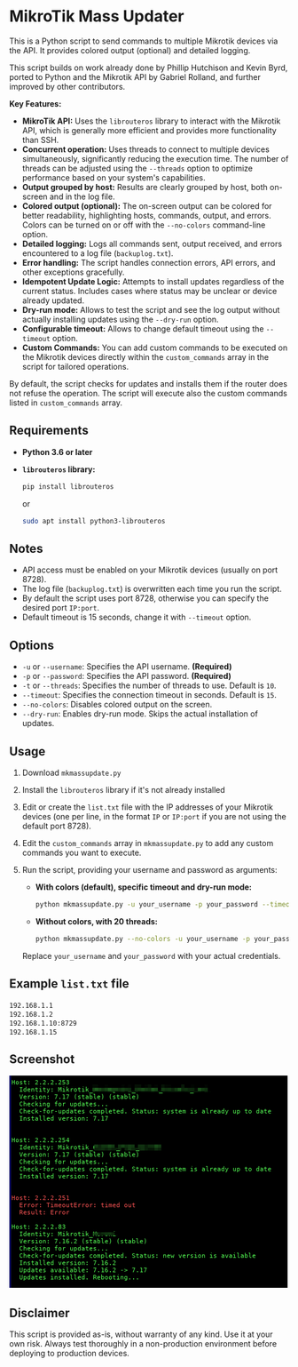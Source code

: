 # MikroTik Mass Updater

This is a Python script to send commands to multiple Mikrotik devices via the API. It provides colored output (optional) and detailed logging.

This script builds on work already done by Phillip Hutchison and Kevin Byrd, ported to Python and the Mikrotik API by Gabriel Rolland, and further improved by other contributors.

**Key Features:**

*   **MikroTik API:** Uses the `librouteros` library to interact with the Mikrotik API, which is generally more efficient and provides more functionality than SSH.
*   **Concurrent operation:** Uses threads to connect to multiple devices simultaneously, significantly reducing the execution time. The number of threads can be adjusted using the `--threads` option to optimize performance based on your system's capabilities.
*   **Output grouped by host:** Results are clearly grouped by host, both on-screen and in the log file.
*   **Colored output (optional):** The on-screen output can be colored for better readability, highlighting hosts, commands, output, and errors. Colors can be turned on or off with the `--no-colors` command-line option.
*   **Detailed logging:** Logs all commands sent, output received, and errors encountered to a log file (`backuplog.txt`).
*   **Error handling:** The script handles connection errors, API errors, and other exceptions gracefully.
*   **Idempotent Update Logic:** Attempts to install updates regardless of the current status. Includes cases where status may be unclear or device already updated.
*   **Dry-run mode:** Allows to test the script and see the log output without actually installing updates using the `--dry-run` option.
*   **Configurable timeout:** Allows to change default timeout using the `--timeout` option.
*   **Custom Commands:** You can add custom commands to be executed on the Mikrotik devices directly within the `custom_commands` array in the script for tailored operations.

By default, the script checks for updates and installs them if the router does not refuse the operation.
The script will execute also the custom commands listed in `custom_commands` array.

## Requirements

*   **Python 3.6 or later**
*   **`librouteros` library:**

    ```bash
    pip install librouteros
    ```

    or

    ```bash
    sudo apt install python3-librouteros
    ```

## Notes

*   API access must be enabled on your Mikrotik devices (usually on port 8728).
*   The log file (`backuplog.txt`) is overwritten each time you run the script.
*   By default the script uses port 8728, otherwise you can specify the desired port `IP:port`.
*   Default timeout is 15 seconds, change it with `--timeout` option.

## Options

*   `-u` or `--username`: Specifies the API username. **(Required)**
*   `-p` or `--password`: Specifies the API password. **(Required)**
*   `-t` or `--threads`: Specifies the number of threads to use. Default is `10`.
*   `--timeout`: Specifies the connection timeout in seconds. Default is `15`.
*   `--no-colors`: Disables colored output on the screen.
*   `--dry-run`: Enables dry-run mode. Skips the actual installation of updates.

## Usage

1. Download `mkmassupdate.py`
2. Install the `librouteros` library if it's not already installed
3. Edit or create the `list.txt` file with the IP addresses of your Mikrotik devices (one per line, in the format `IP` or `IP:port` if you are not using the default port 8728).
4. Edit the `custom_commands` array in `mkmassupdate.py` to add any custom commands you want to execute.
4. Run the script, providing your username and password as arguments:

    *   **With colors (default), specific timeout and dry-run mode:**

        ```bash
        python mkmassupdate.py -u your_username -p your_password --timeout 30 --dry-run
        ```

    *   **Without colors, with 20 threads:**

        ```bash
        python mkmassupdate.py --no-colors -u your_username -p your_password -t 20
        ```

    Replace `your_username` and `your_password` with your actual credentials.

## Example `list.txt` file

```
192.168.1.1
192.168.1.2
192.168.1.10:8729
192.168.1.15
```

## Screenshot
![ScreenShot](./screenshot.png)

## Disclaimer

This script is provided as-is, without warranty of any kind. Use it at your own risk. Always test thoroughly in a non-production environment before deploying to production devices.